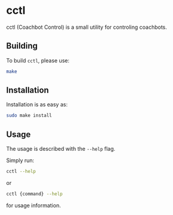 # cctl

cctl (Coachbot Control) is a small utility for controling coachbots.

## Building

To build `cctl`, please use:
```bash
make
```

## Installation

Installation is as easy as:
```bash
sudo make install
```

## Usage

The usage is described with the `--help` flag.

Simply run:
```bash
cctl --help
```
or
```bash
cctl {command} --help
```
for usage information.
